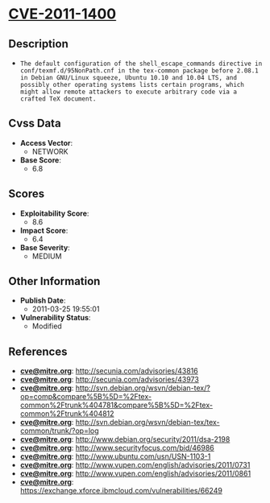
# [CVE-2011-1400](https://cve.mitre.org/cgi-bin/cvename.cgi?name=CVE-2011-1400)

## Description

- `The default configuration of the shell_escape_commands directive in conf/texmf.d/95NonPath.cnf in the tex-common package before 2.08.1 in Debian GNU/Linux squeeze, Ubuntu 10.10 and 10.04 LTS, and possibly other operating systems lists certain programs, which might allow remote attackers to execute arbitrary code via a crafted TeX document.`

## Cvss Data

- **Access Vector**:
  - NETWORK
- **Base Score**:
  - 6.8

## Scores

- **Exploitability Score**:
  - 8.6
- **Impact Score**:
  - 6.4
- **Base Severity**:
  - MEDIUM

## Other Information

- **Publish Date**:
  - 2011-03-25 19:55:01
- **Vulnerability Status**:
  - Modified

## References

- **cve@mitre.org**: http://secunia.com/advisories/43816
- **cve@mitre.org**: http://secunia.com/advisories/43973
- **cve@mitre.org**: http://svn.debian.org/wsvn/debian-tex/?op=comp&compare%5B%5D=%2Ftex-common%2Ftrunk%404781&compare%5B%5D=%2Ftex-common%2Ftrunk%404812
- **cve@mitre.org**: http://svn.debian.org/wsvn/debian-tex/tex-common/trunk/?op=log
- **cve@mitre.org**: http://www.debian.org/security/2011/dsa-2198
- **cve@mitre.org**: http://www.securityfocus.com/bid/46986
- **cve@mitre.org**: http://www.ubuntu.com/usn/USN-1103-1
- **cve@mitre.org**: http://www.vupen.com/english/advisories/2011/0731
- **cve@mitre.org**: http://www.vupen.com/english/advisories/2011/0861
- **cve@mitre.org**: https://exchange.xforce.ibmcloud.com/vulnerabilities/66249
